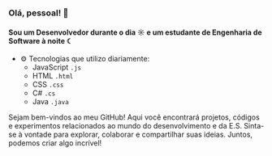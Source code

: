 ### Olá, pessoal! 👋

#### Sou um Desenvolvedor durante o dia ☼ e um estudante de Engenharia de Software à noite ☾

- ⚙️ Tecnologias que utilizo diariamente: 
    - JavaScript `.js`
    - HTML `.html`
    - CSS `.css`
    - C# `.cs`
    - Java `.java`

Sejam bem-vindos ao meu GitHub! Aqui você encontrará projetos, códigos e experimentos relacionados ao mundo do desenvolvimento e da E.S. Sinta-se à vontade para explorar, colaborar e compartilhar suas ideias. Juntos, podemos criar algo incrível!
